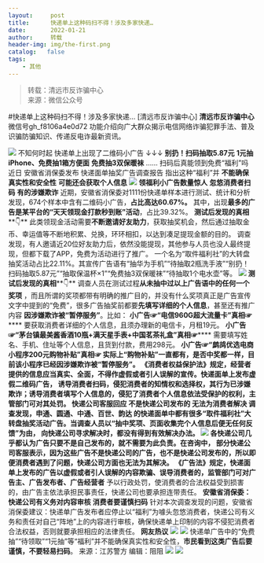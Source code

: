 ```yaml
---
layout:     post
title:      快递单上这种码扫不得！涉及多家快递…
date:       2022-01-21
author:     转载
header-img: img/the-first.png
catalog:   false
tags:
    - 其他
---
```


<blockquote><p>转载：清远市反诈骗中心<br>
来源：微信公众号</p></blockquote>

#快递单上这种码扫不得！涉及多家快递…
[清远市反诈骗中心]
**清远市反诈骗中心**
微信号gh_f8106a4e0d72
功能介绍向广大群众揭示电信网络诈骗犯罪手法、普及识骗防骗知识、传递反电诈最新资讯。

![]({{site.baseurl}}/postimg/3CxTSiafadcic5zyXUfbXLUClzlpaoknCpV4bErPg2kuuS97hoJJbNCtFOVZ9X0j5W26HDaregC5kibiaLGl8CPr9A.gif)
不知何时起
快递单上出现了二维码小广告
↓↓↓
**别扔！扫码抽取5.87元**
**1元抽iPhone、免费抽1箱方便面**
**免费抽3双保暖袜**
……
扫码后真能领到免费“福利”吗
近日
安徽省消保委发布
快递面单抽奖广告调查报告
指出这种“福利”并
**不能确保真实性和安全性**
**可能还会获取个人信息**
![]({{site.baseurl}}/postimg/3CxTSiafadc8UTOmAsYKCaIFybsqssnprz3WfHC0ZwIeCgB910iblMica0operlkCF6Sqib71PLeJo4oGjia21LkrmQ.png)
******领福利小广告数量惊人******
******忽悠消费者扫码******
******有的涉嫌欺诈******
近期，安徽省消保委对1111份快递单样本进行测试、统计和分析发现，674个样本中含有二维码小广告，**占比高达60.67%。**
其中，出现**最多的广告是某平台的“天天领现金打款秒到账”活动**，占比39.32%。
**测试后发现的真相****👇**
此类领现金活动需要**不断邀请好友助力**，获取抽奖机会，然后通过抽取金币、幸运值等不断地积累、兑换，环环相扣，以达到凑足提现金额的目的。
调查发现，有人邀请近20位好友助力后，依然没能提现，其他参与人员也没人最终提现，但都下载了APP，免费为活动进行了推广。
一个名为“取件福利社”的大转盘抽奖活动占比22.11%。其宣传广告语有“抽华为手机”“待抽取2瓶洗手液”“别扔！扫码抽取5.87元”“抽取保温杯×1”“免费抽3双保暖袜”“待抽取1个电水壶”等。
![]({{site.baseurl}}/postimg/466EGh829Jx6U7Fbt73jJuReJYelzIMoME2ggLiakUamUibibiay6M1zicEFhmficr8ib3xjaI7wjXfUQxVaUPxr71SMQ.jpeg)
**测试后发现的真相****👇**
调查人员在测试过程**从未抽中过以上广告语中的任何一个奖项**
，而且所谓的奖项都带有明确的推广目的，并没有什么奖项真正是广告宣传文字中提到的“免费”，很多广告抽奖前都要**先填写详细的个人信息**，甚至还有推广内容
**因涉嫌欺诈被“暂停服务”**。比如：
**小广告☞******“电信960G超大流量卡”**真相****☞******
要获取消费者详细的个人信息，且须办理新的电信卡，月租19元。
**小广告☞******“茅台镇最美酱香酒10瓶+满天星手表+中国茗茶礼盒”**真相****☞******
需要填写姓名、手机、住址等个人信息，且货到付款，费用298元。
**小广告☞******“鹧鸪优选电商小程序200元购物补贴”**真相☞**
实际上“购物补贴”一直都有，是否中奖都一样，目前该小程序已经因涉嫌欺诈被“暂停服务”。
《消费者权益保护法》规定，经营者提供的信息应当真实、全面，不得作虚假或者引人误解的宣传。快递面单上发布虚假二维码广告，
**诱导消费者扫码，侵犯消费者的知情权和选择权，其行为已涉嫌欺诈**；诱导消费者填写个人信息的，侵犯了消费者个人信息依法受保护的权利，主管部门可对其处罚。
******快递公司客服回应******
******不是快递公司发布的******
******无法为消费者解决******
调查发现，**申通、圆通、中通、百世、韵达**
的快递面单中都有很多“取件福利社”大转盘抽奖活动广告。当调查人员以“抽中奖项、页面收集完个人信息后便无任何反馈”为由，
**向快递公司寻求解决时，都没有得到有效解决办法**。
![]({{site.baseurl}}/postimg/SibkhHDIiaFLoicRicPGjoa1dHZ9dCDVGRrfnMXdia8o2L3BrfTib4PVL33vJd4f4DSdfWgqcicMiaDJUzYKibkKiavFCtsw.png)
各快递公司几乎都认为广告只要不是自己发布的，就不需要为此负责。在咨询中，
**部分快递公司客服表示，因为这些广告不是快递公司的广告，也不是快递公司发布的，所以即便消费者遇到了问题，快递公司方面也无法为其解决。**
《广告法》规定，快递面单上发布的广告以虚假或者引人误解的内容欺骗、误导消费者的，监管部门可**对广告主、广告发布者、广告经营者**
予以行政处罚，使消费者的合法权益受到损害的，由广告主依法承担民事责任，快递公司也要承担连带责任。
******安徽省消保委：******
******快递公司有义务对内容审核******
******消费者要谨慎扫码******
针对本次调查发现的问题，安徽省消保委建议：快递单广告发布者应停止以“福利”为噱头忽悠消费者，快递公司有义务和责任对自己“阵地”上的内容进行审核，确保快递单上印制的内容不侵犯消费者合法权益，否则就要承担相应的法律责任。
******网友热议******
![]({{site.baseurl}}/postimg/aWMBMNcMpzufWPgFgdgslJaCw8TVLEYyMEcXcbNNmr497T3FY6VTxm4dfeHOqniaHmzhXicYsJPnoqYQtCUXWFhA.jpeg)
![]({{site.baseurl}}/postimg/3CxTSiafadcicSrq1TuCGjeg2XR8pkWTQy35zoTPIMPXzr1WuAj8qB3ZcbcVDsHhONZTzWhicTwzmQkTa4MDFcIyg.png)
快递单广告中的“免费抽”“待领取”“1元抽”等“福利”并不能确保真实性和安全性，**市民看到这类广告后要谨慎，不要轻易扫码**。
来源：江苏警方
编辑：阻阻
![]({{site.baseurl}}/postimg/SUycX2yckdJ5YVVCpDYl0c5CbMTO3KgBTesbSxe5zKHlm2GQsTWAFTgswCXscN6Y9vuJHFcE77orSK7ClzYOdg.jpeg)
![]({{site.baseurl}}/postimg/3CxTSiafadcic5zyXUfbXLUClzlpaoknCpErldQhhamfG7KH1qHGrr3icT9iaAoE1B4noSO7EewO2k8fys5pMuaoog.gif)
